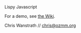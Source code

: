Lispy Javascript

For a demo, see [the Wiki](http://github.com/defunkt/jasper/wikis).

Chris Wanstrath // chris@ozmm.org